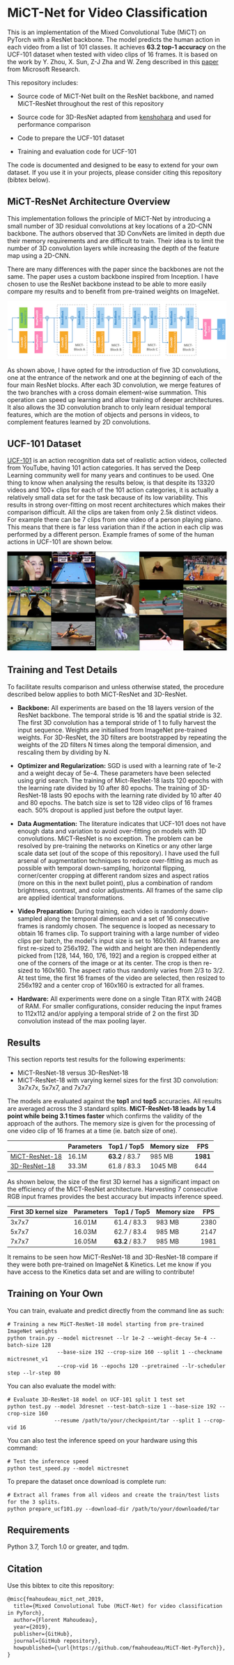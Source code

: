 # MiCT-Net for Video Classification

This is an implementation of the Mixed Convolutional Tube (MiCT) on PyTorch with a ResNet backbone. The model predicts the human action in each video from a list of 101 classes. It achieves **63.2 top-1 accuracy** on the UCF-101 dataset when tested with video clips of 16 frames. It is based on the work by Y. Zhou, X. Sun, Z-J Zha and W. Zeng described in this [paper](https://www.microsoft.com/en-us/research/uploads/prod/2018/05/Zhou_MiCT_Mixed_3D2D_CVPR_2018_paper.pdf) from Microsoft Research.

This repository includes:

* Source code of MiCT-Net built on the ResNet backbone, and named MiCT-ResNet throughout the rest of this repository

* Source code for 3D-ResNet adapted from [kenshohara](https://github.com/kenshohara/3D-ResNets-PyTorch) and used for performance comparison

* Code to prepare the UCF-101 dataset

* Training and evaluation code for UCF-101

The code is documented and designed to be easy to extend for your own dataset. If you use it in your projects, please consider citing this repository (bibtex below).


## MiCT-ResNet Architecture Overview
This implementation follows the principle of MiCT-Net by introducing a small number of 3D residual convolutions at key locations of a 2D-CNN backbone. The authors observed that 3D ConvNets are limited in depth due their memory requirements and are difficult to train. Their idea is to limit the number of 3D convolution layers while increasing the depth of the feature map using a 2D-CNN.

There are many differences with the paper since the backbones are not the same. The paper uses a custom backbone inspired from Inception. I have chosen to use the ResNet backbone instead to be able to more easily compare my results and to benefit from pre-trained weights on ImageNet.
 
![MiCT-ResNet Architecture](assets/MiCT-ResNet-18-V2.jpg)

As shown above, I have opted for the introduction of five 3D convolutions, one at the entrance of the network and one at the beginning of each of the four main ResNet blocks. After each 3D convolution, we merge features of the two branches with a cross domain element-wise summation. This operation can speed up learning and allow training of deeper architectures. It also allows the 3D convolution branch to only learn residual temporal features, which are the motion of objects and persons in videos, to complement features learned by 2D convolutions.


## UCF-101 Dataset

[UCF-101](https://www.crcv.ucf.edu/data/UCF101.php) is an action recognition data set of realistic action videos, collected from YouTube, having 101 action categories. It has served the Deep Learning community well for many years and continues to be used. One thing to know when analysing the results below, is that despite its 13320 videos and 100+ clips for each of the 101 action categories, it is actually a relatively small data set for the task because of its low variability. This results in strong over-fitting on most recent architectures which makes their comparison difficult. All the clips are taken from only 2.5k distinct videos. For example there can be 7 clips from one video of a person playing piano. This means that there is far less variation than if the action in each clip was performed by a different person. Example frames of some of the human actions in UCF-101 are shown below.

![UCF101 action examples](assets/UCF101.jpg)


## Training and Test Details

To facilitate results comparison and unless otherwise stated, the procedure described below applies to both MiCT-ResNet and 3D-ResNet. 

* **Backbone:** All experiments are based on the 18 layers version of the ResNet backbone. The temporal stride is 16 and the spatial stride is 32. The first 3D convolution has a temporal stride of 1 to fully harvest the input sequence. Weights are initialised from ImageNet pre-trained weights. For 3D-ResNet, the 3D filters are bootstrapped by repeating the weights of the 2D filters N times along the temporal dimension, and rescaling them by dividing by N. 

* **Optimizer and Regularization:** SGD is used with a learning rate of 1e-2 and a weight decay of 5e-4. These parameters have been selected using grid search. The training of Mict-ResNet-18 lasts 120 epochs with the learning rate divided by 10 after 80 epochs. The training of 3D-ResNet-18 lasts 90 epochs with the learning rate divided by 10 after 40 and 80 epochs. The batch size is set to 128 video clips of 16 frames each. 50% dropout is applied just before the output layer.

* **Data Augmentation:** The literature indicates that UCF-101 does not have enough data and variation to avoid over-fitting on models with 3D convolutions. MiCT-ResNet is no exception. The problem can be resolved by pre-training the networks on Kinetics or any other large scale data set (out of the scope of this repository). I have used the full arsenal of augmentation techniques to reduce over-fitting as much as possible with temporal down-sampling, horizontal flipping, corner/center cropping at different random sizes and aspect ratios (more on this in the next bullet point), plus a combination of random brightness, contrast, and color adjustments. All frames of the same clip are applied identical transformations.

* **Video Preparation:** During training, each video is randomly down-sampled along the temporal dimension and a set of 16 consecutive frames is randomly chosen. The sequence is looped as necessary to obtain 16 frames clip. To support training with a large number of video clips per batch, the model's input size is set to 160x160. All frames are first re-sized to 256x192. The width and height are then independently picked from [128, 144, 160, 176, 192] and a region is cropped either at one of the corners of the image or at its center. The crop is then re-sized to 160x160. The aspect ratio thus randomly varies from 2/3 to 3/2. At test time, the first 16 frames of the video are selected, then resized to 256x192 and a center crop of 160x160 is extracted for all frames.

* **Hardware:** All experiments were done on a single Titan RTX with 24GB of RAM. For smaller configurations, consider reducing the input frames to 112x112 and/or applying a temporal stride of 2 on the first 3D convolution instead of the max pooling layer.


## Results

This section reports test results for the following experiments:
 * MiCT-ResNet-18 versus 3D-ResNet-18
 * MiCT-ResNet-18 with varying kernel sizes for the first 3D convolution: 3x7x7x, 5x7x7, and 7x7x7
 
The models are evaluated against the **top1** and **top5** accuracies. All results are averaged across the 3 standard splits. **MiCT-ResNet-18 leads by 1.4 point while being 3.1 times faster** which confirms the validity of the approach of the authors. The memory size is given for the processing of one video clip of 16 frames at a time (ie. batch size of one).

|                                                         | Parameters  | Top1 / Top5     | Memory size |     FPS     |
|---------------------------------------------------------|-------------|-----------------|-------------|-------------|
| [MiCT-ResNet-18](results/MiCT-ResNet-18-7x7x7.jpg)      | 16.1M       | **63.2** / 83.7 | 985 MB      | **1981**    |
| [3D-ResNet-18](results/3D-ResNet-18.jpg)                | 33.3M       | 61.8 / 83.3     | 1045 MB     | 644         |

As shown below, the size of the first 3D kernel has a significant impact on the efficiency of the MiCT-ResNet architecture. Harvesting 7 consecutive RGB input frames provides the best accuracy but impacts inference speed.

| First 3D kernel size    | Parameters  | Top1 / Top5     | Memory size |     FPS     |
|-------------------------|-------------|-----------------|-------------|-------------|
| 3x7x7                   | 16.01M      | 61.4 / 83.3     | 983 MB      | 2380        |
| 5x7x7                   | 16.03M      | 62.7 / 83.4     | 985 MB      | 2147        |
| 7x7x7                   | 16.05M      | **63.2** / 83.7 | 985 MB      | 1981        |

It remains to be seen how MiCT-ResNet-18 and 3D-ResNet-18 compare if they were both pre-trained on ImageNet & Kinetics. Let me know if you have access to the Kinetics data set and are willing to contribute!


## Training on Your Own
You can train, evaluate and predict directly from the command line as such:

```
# Training a new MiCT-ResNet-18 model starting from pre-trained ImageNet weights
python train.py --model mictresnet --lr 1e-2 --weight-decay 5e-4 --batch-size 128 
                --base-size 192 --crop-size 160 --split 1 --checkname mictresnet_v1 
                --crop-vid 16 --epochs 120 --pretrained --lr-scheduler step --lr-step 80
```

You can also evaluate the model with:
```
# Evaluate 3D-ResNet-18 model on UCF-101 split 1 test set
python test.py --model 3dresnet --test-batch-size 1 --base-size 192 --crop-size 160 
               --resume /path/to/your/checkpoint/tar --split 1 --crop-vid 16
```

You can also test the inference speed on your hardware using this command:
```
# Test the inference speed
python test_speed.py --model mictresnet
```

To prepare the dataset once download is complete run:

```
# Extract all frames from all videos and create the train/test lists for the 3 splits.
python prepare_ucf101.py --download-dir /path/to/your/downloaded/tar
```


## Requirements
Python 3.7, Torch 1.0 or greater, and tqdm.


## Citation
Use this bibtex to cite this repository:
```
@misc{fmahoudeau_mict_net_2019,
  title={Mixed Convolutional Tube (MiCT-Net) for video classification in PyTorch},
  author={Florent Mahoudeau},
  year={2019},
  publisher={GitHub},
  journal={GitHub repository},
  howpublished={\url{https://github.com/fmahoudeau/MiCT-Net-PyTorch}},
}
